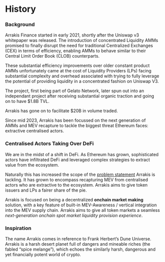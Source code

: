 # History

### Background

Arrakis Finance started in early 2021, shortly after the Uniswap v3 whitepaper was released. The introduction of concentrated Liquidity AMMs promised to finally disrupt the need for traditional Centralized Exchanges (CEX) in terms of efficiency, enabling AMMs to behave similar to their Central Limit Order Book (CLOB) counterparts.

These substantial efficiency improvements over older constant product AMMs unfortunately came at the cost of Liquidity Providers (LPs) facing substantial complexity and overhead associated with trying to fully leverage the potential of providing liquidity in a concentrated fashion on Uniswap V3.

The project, first being part of Gelato Network, later spun out into an independant project after receiving substantial organic traction and going on to have $1.8B TVL.

Arrakis has gone on to facilitate $20B in volume traded.

Since mid 2023, Arrakis has been focussed on the next generation of AMMs and MEV recapture to tackle the biggest threat Ethereum faces: extractive centralised actors.

### Centralised Actors Taking Over DeFi

We are in the midst of a shift in DeFi. As Ethereum has grown, sophisticated actors have infiltrated DeFi and leveraged complex strategies to extract value from the ecosystem.

Naturally this has increased the scope of the [problem statement](problemStatement.md) Arrakis is tackling. It has grown to encompass recapturing MEV from centralised actors who are extractive to the ecosystem. Arrakis aims to give token issuers and LPs a fairer share of the pie.

Arrakis is focused on being a decentralized **onchain market making** solution, with a key feature of built-in MEV-Awareness / vertical integration into the MEV supply chain. Arrakis aims to give all token markets a seamless _next-generation onchain spot market liquidity provision experience_.

### Inspiration

The name Arrakis comes in reference to Frank Herbert’s Dune Universe. Arrakis is a harsh desert planet full of dangers and mineable riches (the fabled “spice melange”), which echoes the similarly harsh, dangerous and yet financially potent world of crypto.